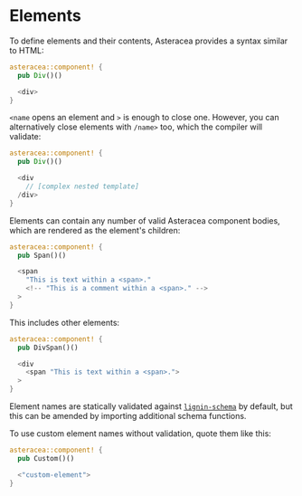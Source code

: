 # Elements

To define elements and their contents, Asteracea provides a syntax similar to HTML:

```rust asteracea=Div::new()
asteracea::component! {
  pub Div()()

  <div>
}
```

`<name` opens an element and `>` is enough to close one. However, you can alternatively close elements with `/name>` too, which the compiler will validate:

```rust asteracea=Div::new()
asteracea::component! {
  pub Div()()

  <div
    // [complex nested template]
  /div>
}
```

Elements can contain any number of valid Asteracea component bodies, which are rendered as the element's children:

```rust asteracea=Span::new()
asteracea::component! {
  pub Span()()

  <span
    "This is text within a <span>."
    <!-- "This is a comment within a <span>." -->
  >
}
```

This includes other elements:

```rust asteracea=DivSpan::new()
asteracea::component! {
  pub DivSpan()()

  <div
    <span "This is text within a <span>.">
  >
}
```

Element names are statically validated against [`lignin-schema`] by default, but this can be amended by importing additional schema functions. <!-- TODO: Example! -->

[`lignin-schema`]: TK

To use custom element names without validation, quote them like this:

```rust asteracea=Custom::new()
asteracea::component! {
  pub Custom()()

  <"custom-element">
}
```
